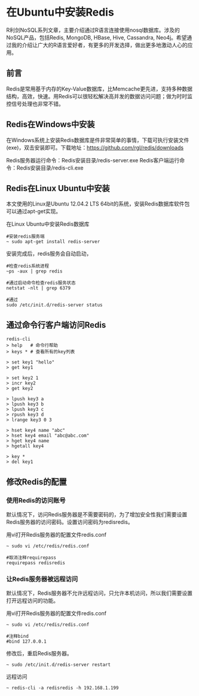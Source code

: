 # 在Ubuntu中安装Redis

R利剑NoSQL系列文章，主要介绍通过R语言连接使用nosql数据库。涉及的NoSQL产品，包括Redis, MongoDB, HBase, Hive, Cassandra, Neo4j。希望通过我的介绍让广大的R语言爱好者，有更多的开发选择，做出更多地激动人心的应用。

## 前言

Redis是常用基于内存的Key-Value数据库，比Memcache更先进，支持多种数据结构，高效，快速。用Redis可以很轻松解决高并发的数据访问问题；做为时时监控信号处理也非常不错。

## Redis在Windows中安装

在Windows系统上安装Redis数据库是件非常简单的事情，下载可执行安装文件(exe)，双击安装即可。下载地址：https://github.com/rgl/redis/downloads

Redis服务器运行命令：Redis安装目录/redis-server.exe
Redis客户端运行命令：Redis安装目录/redis-cli.exe

## Redis在Linux Ubuntu中安装

本文使用的Linux是Ubuntu 12.04.2 LTS 64bit的系统，安装Redis数据库软件包可以通过apt-get实现。

在Linux Ubuntu中安装Redis数据库

	#安装redis服务端
	~ sudo apt-get install redis-server

安装完成后，redis服务会自动启动，

	#检查redis系统进程
	~ps -aux | grep redis

	#通过启动命令检查redis服务状态
	netstat -nlt | grep 6379

	#通过
	sudo /etc/init.d/redis-server status

## 通过命令行客户端访问Redis

	redis-cli
	> help   # 命令行帮助
	> keys * # 查看所有的key列表

	> set key1 "hello"
	> get key1

	> set key2 1
	> incr key2
	> get key2

	> lpush key3 a
	> lpush key3 b
	> lpush key3 c
	> rpush key3 d
	> lrange key3 0 3

	> hset key4 name "abc"
	> hset key4 email "abc@abc.com"
	> hget key4 name
	> hgetall key4

	> key *
	> del key1

## 修改Redis的配置

### 使用Redis的访问账号

默认情况下，访问Redis服务器是不需要密码的，为了增加安全性我们需要设置Redis服务器的访问密码。设置访问密码为redisredis。

用vi打开Redis服务器的配置文件redis.conf

	~ sudo vi /etc/redis/redis.conf

	#取消注释requirepass
	requirepass redisredis

### 让Redis服务器被远程访问

默认情况下，Redis服务器不允许远程访问，只允许本机访问，所以我们需要设置打开远程访问的功能。

用vi打开Redis服务器的配置文件redis.conf

	~ sudo vi /etc/redis/redis.conf

	#注释bind
	#bind 127.0.0.1

修改后，重启Redis服务器。

	~ sudo /etc/init.d/redis-server restart

远程访问

	~ redis-cli -a redisredis -h 192.168.1.199